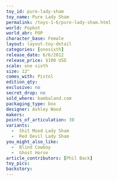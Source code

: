 ```yaml
---
toy_id: pure-lady-sham
toy_name: Pure Lady Sham
permalink: /toys-1-6/pure-lady-sham.html
world: Popbot
world_abr: POP
character_base: Female
layout: layout-toy-detail
categories: [onesixth]
release_date: 6/6/2012
release_price: $100 USD
scale: one sixth
size: 12"
comes_with: Pistol
edition_qty: 
exclusive: no
secret_drop: no
sold_where: bambaland.com
packaging_type: box
designer: Ashley Wood
makers: 
points_of_articulation: 30
variants: 
  -  Shit Mood Lady Sham
  -  Red Devil Lady Sham
you_might_also_like:
  -  Blind Cowboy
  -  Ghost Horse
article_contributors: [Phil Back]
toy_pics:
backstory:
---
```

